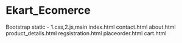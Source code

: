 # Ekart_Ecomerce
Bootstrap
static - 1.css,2.js,main
index.html
contact.html
about.html
product_details.html
regsistration.html
placeorder.html
cart.html
